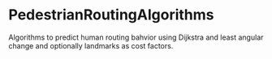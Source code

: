 # PedestrianRoutingAlgorithms
Algorithms to predict human routing bahvior using Dijkstra and least angular change and optionally landmarks as cost factors.
